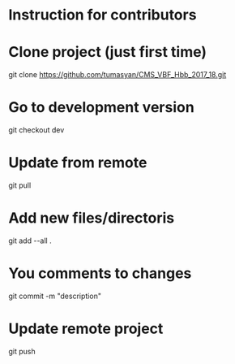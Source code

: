 # Instruction for contributors

# Clone project (just first time)
git clone https://github.com/tumasyan/CMS_VBF_Hbb_2017_18.git

# Go to development version
git checkout dev

# Update from remote
git pull

# Add new files/directoris
git add --all .

# You comments to changes
git commit -m "description"

# Update remote project
git push

